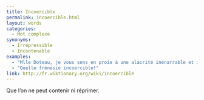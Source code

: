 ```yaml
---
title: Incoercible
permalink: incoercible.html
layout: words
categories:
  - Mot complexe
synonyms:
  - Irrépressible
  - Incontenable
examples:
  - "Mlle Doteau, je vous sens en proie à une alacrité inénarrable et incoercible."
  - "Quelle frénésie incoercible!"
link: http://fr.wiktionary.org/wiki/incoercible
---
```


Que l’on ne peut contenir ni réprimer.

